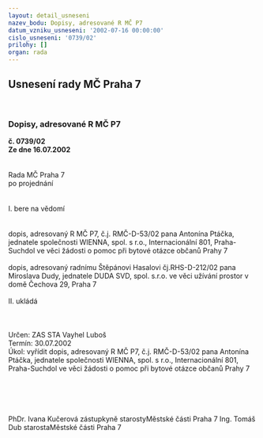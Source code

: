 ```yaml
---
layout: detail_usneseni
nazev_bodu: Dopisy, adresované R MČ P7
datum_vzniku_usneseni: '2002-07-16 00:00:00'
cislo_usneseni: '0739/02'
prilohy: []
organ: rada
---
```

<div id="ucUsn_pList" class="usn">
	<span><h2>Usnesení rady MČ Praha 7 </h2>
<br></span><div class="standBody">
<span><h3>Dopisy, adresované R MČ P7</h3></span><div class="center">
		<strong>č. 0739/02</strong><br>
	</div>
<div class="center">
		<strong>Ze dne 16.07.2002</strong><br><br>
	</div>
<br>Rada MČ Praha 7<br>po projednání<br><br><br>I.	bere na vědomí<br><br> <br>dopis, adresovaný R MČ P7, č.j. RMČ-D-53/02 pana Antonína Ptáčka, jednatele společnosti WIENNA, spol. s r.o., Internacionální 801, Praha-Suchdol ve věci žádosti o pomoc při bytové otázce občanů Prahy 7<br><br>dopis, adresovaný radnímu Štěpánovi Hasalovi čj.RHS-D-212/02 pana Miroslava Dudy, jednatele DUDA SVD, spol. s.r.o. ve věci užívání prostor v domě Čechova 29, Praha 7  <br><br>II.  ukládá <br><br><br> <br>Určen:	ZAS STA Vayhel Luboš<br>Termín: 30.07.2002<br>Úkol:	vyřídit dopis, adresovaný R MČ P7, č.j. RMČ-D-53/02 pana Antonína Ptáčka, jednatele společnosti WIENNA, spol. s r.o., Internacionální 801, Praha-Suchdol ve věci žádosti o pomoc při bytové otázce občanů Prahy 7<br> <br><br> <br>	 <br>	<br>PhDr. Ivana Kučerová zástupkyně starostyMěstské části Praha 7	Ing. Tomáš Dub starostaMěstské části Praha 7<br>	<br><br>
</div>
</div>